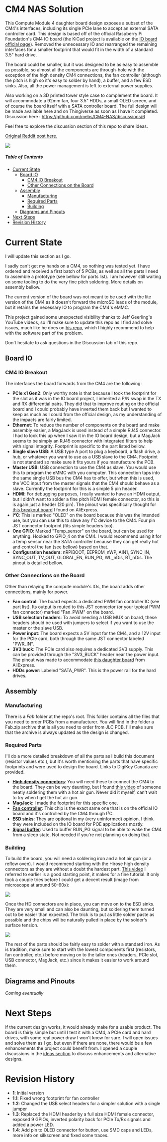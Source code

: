 # CM4 NAS Solution

This Compute Module 4 daughter board design exposes a subset of the CM4's interfaces, including its single PCIe lane to accept an external SATA controller card.
This design is based off of the official Raspberry Pi Foundation's CM4 IO board (the KiCad project is available on the [IO board official page](https://www.raspberrypi.org/products/compute-module-4-io-board/?resellerType=home)). Removed the unnecessary IO and rearranged the remaining interfaces for a smaller footprint that would fit in the width of a standard 3.5" hard drive.

The board could be smaller, but it was designed to be as easy to assemble as possible, so almost all the components are through-hole with the exception of the high density CM4 connections, the fan controller (although the pitch is high so it's easy to solder by hand), a buffer, and a few ESD sinks. Also, all the power management is left to external power supplies.

Also working on a 3D printed tower style case to complement the board. It will accommodate a 92mm fan, four 3.5" HDDs, a small OLED screen, and of course the board itself with a SATA controller board. The full design will be made available here and on Thingiverse as soon as I have it completed. Discussion here : https://github.com/mebs/CM4-NAS/discussions/6

Feel free to explore the discussion section of this repo to share ideas.

[Original Reddit post here.](https://www.reddit.com/r/raspberry_pi/comments/jt89dm/compute_module_4_nas_pcb_with_pcie/)

![](https://preview.redd.it/12567x1d10z51.jpg?width=3264&format=pjpg&auto=webp&s=f8476466ab5820a5ea29eb13be4bf1354736fcdf)

##### Table of Contents
- [Current State](#current-state)
  * [Board IO](#board-io)
    + [CM4 IO Breakout](#cm4-io-breakout)
    + [Other Connections on the Board](#other-connections-on-the-board)
  * [Assembly](#assembly)
    + [Manufacturing](#manufacturing)
    + [Required Parts](#required-parts)
    + [Building](#building)
  * [Diagrams and Pinouts](#diagrams-and-pinouts)
- [Next Steps](#next-steps)
- [Revision History](#revision-history)

# Current State
I will update this section as I go.

I sadly can't get my hands on a CM4, so nothing was tested yet. I have ordered and received a first batch of 5 PCBs, as well as all the parts I need to assemble a prototype (see bellow for parts list).
I am however still waiting on some tooling to do the very fine pitch soldering. More details on assembly bellow.

The current version of the board was not meant to be used with the lite version of the CM4 as it doesn't forward the microSD leads of the module, but it retains the necessary IO to program the CM4's eMMC.

This project gained some unexpected visibility thanks to Jeff Geerling's YouTube videos, so I'll make sure to update this repo as I find and solve issues, much like he does on [his repo](https://github.com/geerlingguy/raspberry-pi-pcie-devices/issues), which I highly recommend to help with the software part of the problem.

Don't hesitate to ask questions in the Discussion tab of this repo.

## Board IO
### CM4 IO Breakout
The interfaces the board forwards from the CM4 are the following:
- **PCIe x1 Gen2**: Only worthy note is that because I took the footprint for the slot as it was in the IO board project, I inherited a P/N swap in the TX and RX differential pairs. They did that to improve routing on the official board and I could probably have inverted them back but I wanted to keep as much as I could from the official design, as my understanding of the impacts are fairly limited.
- **Ethernet**: To reduce the number of components on the board and make assembly easier, a MagJack is used instead of a simple RJ45 connector. I had to look this up when I saw it in the IO board design, but a MagJack seems to be simply an RJ45 connector with integrated filters to help with signal integrity. Footprint is specific to the part listed bellow.
- **Single slave USB**: A USB type A port to plug a keyboard, a flash drive, a hub, or whatever you want to use as a USB slave to the CM4. Footprint is not standard so make sure it fits yours if you manufacture the PCB.
- **Master USB**: USB connection to use the CM4 as slave. You would use this to program the eMMC with you computer. This connection taps into the same single USB bus the CM4 has to offer, but when this is used, the VCC input from the master signals that the CM4 should behave as a slave. Currently the footprint for this is a simple 5 pin header.
- **HDMI**:  For debugging purposes, I really wanted to have an HDMI output, but I didn't want to solder a fine pitch HDMI female connector, so this is is again just a header (20 pin). The pinout was specifically thought for [this breakout board](https://www.aliexpress.com/item/32904598840.html) I found on AliExpress.
- **I²C**: This is marked "OLED" on the board because this was the intended use, but you can use this to slave any I²C device to the CM4. Four pin JST connector footprint (fits simple headers too).
- **One GPIO**: Marked "Temp_sensor" on the board, but can be used for anything. Hooked to GPIO_4 on the CM4. I would recommend using it for a temp sensor near the SATA controller because they can get really hot and control the fan (see bellow) based on that.
- **Configuration headers**: nRPIBOOT, EEPROM_nWP, AIN1, SYNC_IN, SYNC_OUT, TV_OUT, GLOBAL_EN, RUN_PG, WL_nDis, BT_nDis. The pinout is detailed bellow.

### Other Connections on the Board
Other than relaying the compute module's IOs, the board adds other connections, mainly for power.
- **Fan control**: The board expects a dedicated PWM fan controller IC (see part list). Its output is routed to this JST connector (or your typical PWM fan connector) marked "Fan_PWM" on the board.
- **USB selection headers**: To avoid needing a USB MUX on board, these headers should be used with jumpers to select if you want to use the master or the slave USB.
- **Power input**: The board expects a 5V input for the CM4, and a 12V input for the PCIe card, both through the same JST connector labeled "PWR_IN".
- **3V3 buck**: The PCIe card also requires a dedicated 3V3 supply. This can be provided through the "3V3_BUCK" header near the power input. The pinout was made to accommodate [this daughter board](https://www.aliexpress.com/item/32817933017.html?spm=a2g0s.9042311.0.0.27424c4dr779wi) from AliExpress.
- **HDDs power**: Labeled "SATA_PWR". This is the power rail for the hard drives.

## Assembly
### Manufacturing
There is a *Fab* folder at the repo's root. This folder contains all the files that you need to order PCBs from a manufacturer. You will find in the folder a Fab.zip archive that is all you need to order from JLC PCB. I'll make sure that the archive is always updated as the design is changed.

### Required Parts
I'll do a more detailed breakdown of all the parts as I build this document (resistor values etc.), but it's worth mentioning the parts that have specific footprints and were used to design the board. Links to DigiKey Canada are provided.
- **[High density connectors](https://www.digikey.ca/en/products/detail/hirose-electric-co-ltd/DF40C-100DS-0.4V%2851%29/1969495)**: You will need these to connect the CM4 to the board. They can be very daunting, but I found [this video](https://www.youtube.com/watch?v=eukcrFc18P4) of someone neatly soldering them with a hot air gun. Never did it myself, can't wait to try when I get the hot air gun.
- **[MagJack](https://www.digikey.ca/en/products/detail/bel-fuse-inc/0826-1G1T-43-F/2107992)**: I made the footprint for this specific one.
- **[Fan controller](https://www.digikey.ca/en/products/detail/microchip-technology/EMC2301-1-ACZL-TR/4696431)**: This chip is the exact same one that is on the official IO board and it's controlled by the CM4 through I²C.
- **[ESD sinks](https://www.digikey.ca/en/products/detail/texas-instruments/TPD4EUSB30DQAR/2503671)**: They are optional in my (very uninformed) opinion. I think they were included on the IO board for POE applications mostly.
- **[Signal buffer](https://www.digikey.ca/en/products/detail/diodes-incorporated/74LVC1G07SE-7/2356550)**: Used to buffer RUN_PG signal to be able to wake the CM4 from a sleep state. Not needed if you're not planning on doing that.

### Building
To build the board, you will need a soldering iron and a hot air gun (or a reflow oven). I would recommend starting with the Hirose high density connectors as they are without a doubt the hardest part. [This video](https://www.youtube.com/watch?v=eukcrFc18P4) I referred to earlier is a good starting point, it makes for a fine tutorial.
It only took a couple tries before I could get a decent result (image from microscope at around 50-60x):

![](https://user-images.githubusercontent.com/2614134/103139543-5ab38b00-46ab-11eb-81e4-08bcccfd27b5.jpg)


Once the HD connectors are in place, you can move on to the ESD sinks. They are very small and can also be daunting, but soldering them turned out to be easier than expected.
The trick is to put as little solder paste as possible and the chips will be naturally pulled in place by the solder's surface tension.

![](https://user-images.githubusercontent.com/2614134/103139571-94849180-46ab-11eb-9140-62274b9e4ab9.jpg)


The rest of the parts should be fairly easy to solder with a standard iron. As is tradition, make sure to start with the lowest components first (resistors, fan controller, etc.) before moving on to the taller ones (headers, PCIe slot, USB connector, MagJack, etc.) since it makes it easier to work around them.


## Diagrams and Pinouts
*Coming eventually*


# Next Steps
If the current design works, it would already make for a usable product. The board is fairly simple but until I test it with a CM4, a PCIe card and hard drives, with some real power draw I won't know for sure.
I will open issues and solve them as I go, but even if there are none, there would be a few enhancements the project could benefit from.
I opened a couple discussions in the [ideas section](https://github.com/mebs/CM4-NAS/discussions?discussions_q=category:Ideas) to discuss enhancements and alternative designs.


# Revision History
- **1**: Initial version
- **1.1**: Fixed wrong footprint for fan controller
- **1.2**: Changed the USB select headers for a simpler solution with a single jumper
- **1.3**: Replaced the HDMI header by a full size HDMI female connector, exposed 9 GPIOs, inverted polarity back for PCIe Tx/Rx signals and added a power LED.
- **1.4**: Add pin to OLED connector for button, use SMD caps and LEDs, more info on silkscreen and fixed some traces.
